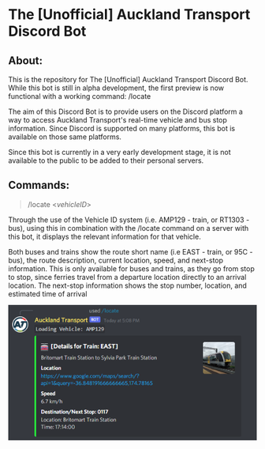 # The [Unofficial] Auckland Transport Discord Bot

## About:
This is the repository for The [Unofficial] Auckland Transport Discord Bot. While this bot is still in alpha development, the first preview is now functional with a working command: /locate

The aim of this Discord Bot is to provide users on the Discord platform a way to access Auckland Transport's real-time vehicle and bus stop information. Since Discord is supported on many platforms, this bot is available on those same platforms.

Since this bot is currently in a very early development stage, it is not available to the public to be added to their personal servers.

## Commands:
> /locate <_vehicleID_>

Through the use of the Vehicle ID system (i.e. AMP129 - train, or RT1303 - bus), using this in combination with the /locate command on a server with this bot, it displays the relevant information for that vehicle.

Both buses and trains show the route short name (i.e EAST - train, or 95C - bus), the route description, current location, speed, and next-stop information. This is only available for buses and trains, as they go from stop to stop, since ferries travel from a departure location directly to an arrival location. The next-stop information shows the stop number, location, and estimated time of arrival

![Train Usage](https://github.com/TacticalAxis/auckland-transport/blob/main/images/demo/image1.PNG)
